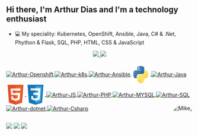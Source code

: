 ## Hi there, I'm Arthur Dias and I'm a technology enthusiast

- 💻 My speciality: Kubernetes, OpenShift, Ansible, Java, C# & .Net, Phython & Flask, SQL, PHP, HTML, CSS & JavaScript

<div align="center">
  <a href="https://github.com/Thurdias">
 <img height="180em" src="https://github-readme-stats.vercel.app/api?username=thurdias&show_icons=true&theme=dracula&include_all_commits=true&count_private=true"/>
  <img height="180em" src="https://github-readme-stats.vercel.app/api/top-langs/?username=thurdias&layout=compact&langs_count=7&theme=dracula"/>
</div>
<div style="display: inline_block"><br>
  <img align="center" alt="Arthur-Openshift" height="55" width="50" src="https://upload.wikimedia.org/wikipedia/commons/thumb/3/3a/OpenShift-LogoType.svg/1917px-OpenShift-LogoType.svg.png"> 
  <img align="center" alt="Arthur-k8s" height="55" width="50" src="https://cdn.jsdelivr.net/gh/devicons/devicon/icons/kubernetes/kubernetes-plain-wordmark.svg"> 
  <img align="center" alt="Arthur-Ansible" height="55" width="50" src="https://cdn.jsdelivr.net/gh/devicons/devicon/icons/ansible/ansible-original.svg"> 
  <img align="center" alt="Arthur-Python" height="55" width="50" src="https://raw.githubusercontent.com/devicons/devicon/master/icons/python/python-original.svg">
  <img align="center" alt="Arthur-Java" height="55" width="50" src="https://cdn.jsdelivr.net/gh/devicons/devicon/icons/java/java-original.svg">
  <img align="center" alt="Arthur-HTML" height="55" width="50" src="https://raw.githubusercontent.com/devicons/devicon/master/icons/html5/html5-original.svg">
  <img align="center" alt="Arthur-CSS" height="55" width="50" src="https://raw.githubusercontent.com/devicons/devicon/master/icons/css3/css3-original.svg">
  <img align="center" alt="Arthur-JS" height="55" width="50" src="https://cdn.jsdelivr.net/gh/devicons/devicon/icons/javascript/javascript-original.svg">
  <img align="center" alt="Arthur-PHP" height="55" width="50" src="https://cdn.jsdelivr.net/gh/devicons/devicon/icons/php/php-original.svg">
  <img align="center" alt="Arthur-MYSQL" height="55" width="50" src="https://cdn.jsdelivr.net/gh/devicons/devicon/icons/mysql/mysql-original-wordmark.svg">
  <img align="center" alt="Arthur-SQL" height="55" width="65" src="https://cdn.jsdelivr.net/gh/devicons/devicon/icons/oracle/oracle-original.svg">
  <img align="center" alt="Arthur-dotnet" height="55" width="50" src="https://cdn.jsdelivr.net/gh/devicons/devicon/icons/dotnetcore/dotnetcore-original.svg">
  <img align="center" alt="Arthur-Csharp" height="55" width="50" src="https://cdn.jsdelivr.net/gh/devicons/devicon/icons/csharp/csharp-original.svg"> 
   <img align="right" alt="Mikey" height="150" style="border-radius:50px;" src="https://cdn.discordapp.com/avatars/271779010336391170/8853bb997b7fd966b63cc264af172d76.webp?size=128">
  </div>
 
##
 
<div> 
  <a href = "mailto:thurdias@gmail.com"><img src="https://img.shields.io/badge/-Gmail-%23333?style=for-the-badge&logo=gmail&logoColor=white" target="_blank"></a>
  <a href="https://www.linkedin.com/in/arthur-dias-bouças/" target="_blank"><img src="https://img.shields.io/badge/-LinkedIn-%230077B5?style=for-the-badge&logo=linkedin&logoColor=white" target="_blank"></a> 
    <a href="https://wa.me/5561982018603" target="_blank"><img src="https://img.shields.io/badge/WhatsApp-25D366?style=for-the-badge&logo=whatsapp&logoColor=white" target="_blank"></a> 
   
</div>

